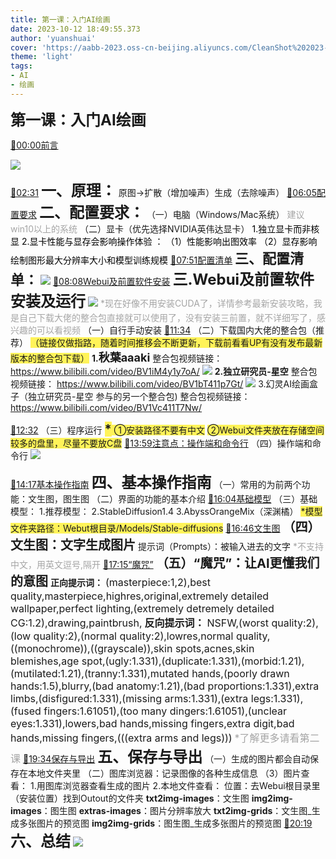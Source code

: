 ```yaml
---
title: 第一课：入门AI绘画
date: 2023-10-12 18:49:55.373
author: 'yuanshuai'
cover: 'https://aabb-2023.oss-cn-beijing.aliyuncs.com/CleanShot%202023-10-25%20at%2013.41.52.png'
theme: 'light'
tags:
- AI
- 绘画
---
```


<strong><font style='font-size:24px;'>第一课：入门AI绘画</font></strong>


[🚩00:00前言](https://www.bilibili.com/video/BV1As4y127HW?p=1&t=0)


![](https://aabb-2023.oss-cn-beijing.aliyuncs.com/BV1As4y127HW_457634.jpg)

[🚩02:31](https://www.bilibili.com/video/BV1As4y127HW?p=1&t=151)
<strong><font style='font-size:24px;'>一、原理：</font></strong>
原图→扩散（增加噪声）生成（去除噪声）
[🚩06:05配置要求](https://www.bilibili.com/video/BV1As4y127HW?p=1&t=365)
<strong><font style='font-size:24px;'>二、配置要求：</font></strong>
（一）电脑（Windows/Mac系统）
	<font style='color:#a5a5a5;'>建议win10以上的系统</font>
（二）显卡（优先选择NVIDIA英伟达显卡）
	<font style='color:#000000;'>1.独立显卡而非核显</font>
	<font style='color:#000000;'>2.显卡性能与显存会影响操作体验 ：</font>
	<font style='color:#000000;'>（1）性能影响出图效率</font>
	<font style='color:#000000;'>（2）显存影响绘制图形最大分辨率大小和模型训练规模</font>
[🚩07:51配置清单](https://www.bilibili.com/video/BV1As4y127HW?p=1&t=471)
<strong><font style='font-size:22px;'>三、配置清单：</font></strong>
![](https://aabb-2023.oss-cn-beijing.aliyuncs.com/BV1As4y127HW_568047.jpg)
[🚩08:08Webui及前置软件安装](https://www.bilibili.com/video/BV1As4y127HW?p=1&t=488)
<strong><font style='font-size:24px;'>三.Webui及前置软件安装及运行</font></strong>
![](https://aabb-2023.oss-cn-beijing.aliyuncs.com/BV1As4y127HW_006044.jpg)
<font style='color:#a5a5a5;'>*现在好像不用安装CUDA了，详情参考最新安装攻略，我是自己下载大佬的整合包直接就可以使用了，没有安装三前置，就不详细写了，感兴趣的可以看视频</font>
（一）自行手动安装
[🚩11:34](https://www.bilibili.com/video/BV1As4y127HW?p=1&t=693)
（二）下载国内大佬的整合包（推荐）
<font style='background-color:#fff359;'>（链接仅做指路，随着时间推移会不断更新，下载前看看UP有没有发布最新版本的整合包下载）</font>
<strong>1.</strong><strong><font style='font-size:18px;'>秋葉aaaki</font></strong>
整合包视频链接：https://www.bilibili.com/video/BV1iM4y1y7oA/
![](https://aabb-2023.oss-cn-beijing.aliyuncs.com/BV1As4y127HW_480992.jpg)
<strong>2.独立研究员-星空</strong>
整合包视频链接：
https://www.bilibili.com/video/BV1bT411p7Gt/
![](https://aabb-2023.oss-cn-beijing.aliyuncs.com/BV1As4y127HW_936927.jpg)
3.幻灵AI绘画盒子（独立研究员-星空 参与的另一个整合包)
整合包视频链接：
https://www.bilibili.com/video/BV1Vc411T7Nw/

[🚩12:32](https://www.bilibili.com/video/BV1As4y127HW?p=1&t=752)
 （三）程序运行
<strong><font style='background-color:#fff359;font-size:20px;'>*</font></strong><font style='background-color:#fff359;'> 	①安装路径不要有中文</font>
<font style='background-color:#fff359;'>	②Webui文件夹放在存储空间较多的盘里，尽量不要放C盘</font>
[🚩13:59注意点：操作端和命令行](https://www.bilibili.com/video/BV1As4y127HW?p=1&t=839)
（四）操作端和命令行
![](https://aabb-2023.oss-cn-beijing.aliyuncs.com/BV1As4y127HW_002699.jpg)

[🚩14:17基本操作指南](https://www.bilibili.com/video/BV1As4y127HW?p=1&t=857)
<strong><font style='font-size:24px;'>四、基本操作指南</font></strong>
（一）常用的为前两个功能：文生图，图生图
（二）界面的功能的基本介绍
[🚩16:04基础模型](https://www.bilibili.com/video/BV1As4y127HW?p=1&t=964)
（三）基础模型：
		1.推荐模型：
		2.StableDiffusion1.4
		3.AbyssOrangeMix（深渊橘）
		<font style='background-color:#fff359;'>*模型文件夹路径：Webut根目录/Models/Stable-diffusions</font>
[🚩16:46文生图](https://www.bilibili.com/video/BV1As4y127HW?p=1&t=1006)
<strong><font style='font-size:20px;'>（四）文生图：文字生成图片</font></strong>
	提示词（Prompts）：被输入进去的文字
		<font style='color:#a5a5a5;'>*不支持中文，用英文逗号,隔开</font>
[🚩17:15“魔咒”](https://www.bilibili.com/video/BV1As4y127HW?p=1&t=1035)
<strong><font style='font-size:20px;'>（五）“魔咒”：让AI更懂我们的意图</font></strong>
	<strong>正向提示词：</strong>
<font style='font-size:16px;'>(masterpiece:1,2),best quality,masterpiece,highres,original,extremely detailed wallpaper,perfect lighting,(extremely detremely detailed CG:1.2),drawing,paintbrush,</font>
	<strong><font style='font-size:16px;'>反向提示词：</font></strong>
 <font style='font-size:16px;'>NSFW,(worst quality:2),(low quality:2),(normal quality:2),lowres,normal quality,((monochrome)),((grayscale)),skin spots,acnes,skin blemishes,age spot,(ugly:1.331),(duplicate:1.331),(morbid:1.21),(mutilated:1.21),(tranny:1.331),mutated hands,(poorly drawn hands:1.5),blurry,(bad anatomy:1.21),(bad proportions:1.331),extra limbs,(disfigured:1.331),(missing arms:1.331),(extra legs:1.331),(fused fingers:1.61051),(too many dingers:1.61051),(unclear eyes:1.331),lowers,bad hands,missing fingers,extra digit,bad hands,missing fingers,(((extra arms and legs)))</font>
<font style='font-size:16px;color:#a5a5a5;'>*了解更多请看第二课</font>
[🚩19:34保存与导出](https://www.bilibili.com/video/BV1As4y127HW?p=1&t=1173)
<strong><font style='font-size:24px;'>五、保存与导出</font></strong>
（一）生成的图片都会自动保存在本地文件夹里
<font style='background-color:#ffffff;'>（二）</font>图库浏览器：记录图像的各种生成信息
（3）图片查看：
	1.用图库浏览器查看生成的图片
	 2.本地文件查看：
			位置：去Webui根目录里（安装位置）找到Outout的文件夹
			<strong>txt2img-images</strong>：文生图
			<strong>img2img-images</strong>：图生图
			<strong>extras-images</strong>：图片分辨率放大
			<strong>txt2img-grids</strong>：文生图_生成多张图片的预览图
			<strong>img2img-grids</strong>：图生图_生成多张图片的预览图
[🚩20:19](https://www.bilibili.com/video/BV1As4y127HW?p=1&t=1218)
<strong><font style='font-size:24px;'>六、总结</font></strong>
![](https://aabb-2023.oss-cn-beijing.aliyuncs.com/BV1As4y127HW_429292.jpg)





